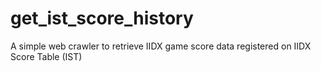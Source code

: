 # get_ist_score_history
A simple web crawler to retrieve IIDX game score data registered on IIDX Score Table (IST)
